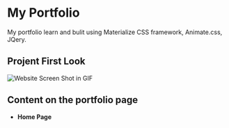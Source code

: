 # My Portfolio
My portfolio learn and bulit using Materialize CSS framework, Animate.css, JQery.


## Projent First Look
![Website Screen Shot in GIF](project-screenshot.gif)

## Content on the portfolio page
- **Home Page**
